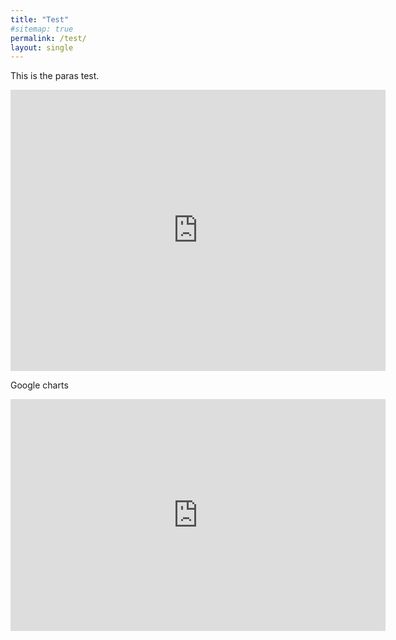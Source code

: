 ```yaml
---
title: "Test"
#sitemap: true
permalink: /test/
layout: single
---
```


This is the paras test.

<iframe width="600" height="450" src="https://datastudio.google.com/embed/reporting/1aG4CycwslR5v9xewjJSKq9-3k7GhNBJM/page/vYxq" frameborder="0" style="border:0" allowfullscreen></iframe>


Google charts

<iframe width="600" height="371" seamless frameborder="0" scrolling="no" src="https://docs.google.com/spreadsheets/d/e/2PACX-1vRfkphSxRG58SR1FNdW55jHiFpSkpIkEsdwjk3_2ON_9JP1mI_QSvnJaxn5SoOYWIQbruxMZF9RE_Bs/pubchart?oid=288844311&amp;format=image"></iframe>
